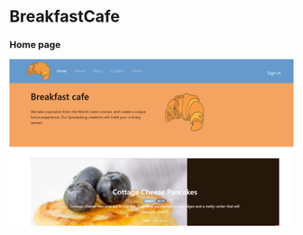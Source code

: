 # BreakfastCafe

### Home page

![alt text](https://github.com/Anastasiiiii/BreakfastCafe/blob/main/img/1.jpg)